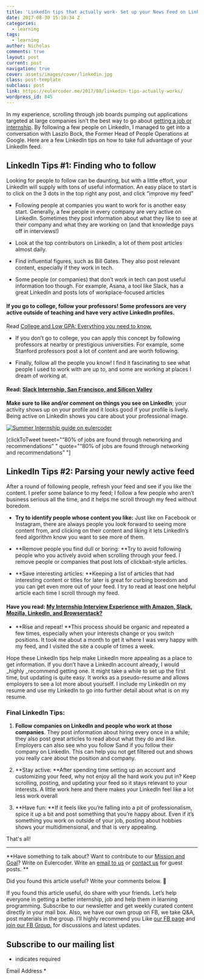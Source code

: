 ```yaml
---
title: 'LinkedIn tips that actually work- Set up your News Feed on LinkedIn'
date: 2017-08-30 15:10:34 Z
categories:
  - learning
tags:
  - learning
author: Nicholas
comments: true
layout: post
current: post
navigation: true
cover: assets/images/cover/linkedin.jpg
class: post-template
subclass: post
link: https://eulercoder.me/2017/08/linkedin-tips-actually-works/
wordpress_id: 845
---
```


In my experience, scrolling through job boards pumping out applications targeted at large companies isn’t the best way to go about [getting a job or internship](https://eulercoder.me/2017/07/summer-internship-ultimate-guide/). By following a few people on LinkedIn, I managed to get into a conversation with Laszlo Bock, the Former Head of People Operations at Google. Here are a few LinkedIn tips on how to take full advantage of your LinkedIn feed.

## LinkedIn Tips #1: Finding who to follow

Looking for people to follow can be daunting, but with a little effort, your LinkedIn will supply with tons of useful information. An easy place to start is to click on the 3 dots in the top right any post, and click “improve my feed”

- Following people at companies you want to work for is another easy start. Generally, a few people in every company are very active on LinkedIn. Sometimes they post information about what they like to see at their company and what they are working on (and that knowledge pays off in interviews!)

- Look at the top contributors on LinkedIn, a lot of them post articles almost daily.

- Find influential figures, such as Bill Gates. They also post relevant content, especially if they work in tech.

- Some people (or companies) that don’t work in tech can post useful information too though. For example, Asana, a tool like Slack, has a great LinkedIn and posts lots of workplace-focused articles

<!-- more -->

#### If you go to college, follow your professors! Some professors are very active outside of teaching and have very active LinkedIn profiles.

Read [College and Low GPA: Everything you need to know.](https://eulercoder.me/2017/08/college-low-gpa-know-everything/)[ ](https://eulercoder.me/2017/08/college-low-gpa-know-everything/)

- If you don’t go to college, you can apply this concept by following professors at nearby or prestigious universities. For example, some Stanford professors post a lot of content and are worth following.

- Finally, follow all the people you know! I find it fascinating to see what people I used to work with are up to, and some are working at places I dream of working at.

#### Read: [Slack Internship, San Francisco, and Silicon Valley](https://eulercoder.me/2017/07/slack-internship-sf-silicon-valley/)

**Make sure to like and/or comment on things you see on LinkedIn**; your activity shows up on your profile and it looks good if your profile is lively. Being active on LinkedIn shows you care about your professional image.

[![Summer Internship guide on eulercoder](https://eulercoder.me/wp-content/uploads/2017/08/Internship-in-article-post.jpg)](https://eulercoder.me/2017/07/summer-internship-ultimate-guide/)

[clickToTweet tweet="“80% of jobs are found through networking and recommendations” " quote="“80% of jobs are found through networking and recommendations” "]

##

##

##

## LinkedIn Tips #2: Parsing your newly active feed

After a round of following people, refresh your feed and see if you like the content. I prefer some balance to my feed; I follow a few people who aren’t business serious all the time, and it helps me scroll through my feed without boredom.

- **Try to identify people whose content you like:** Just like on Facebook or Instagram, there are always people you look forward to seeing more content from, and clicking on their content and liking it lets LinkedIn’s feed algorithm know you want to see more of them.

- **Remove people you find dull or boring: **Try to avoid following people who you actively avoid when scrolling through your feed. I remove people or companies that post lots of clickbait-style articles.

- **Save interesting articles: **Keeping a list of articles that had interesting content or titles for later is great for curbing boredom and you can get even more out of your feed. I try to read at least one helpful article each time I scroll through my feed.

#### Have you read: [My Internship Interview Experience with Amazon, Slack, Mozilla, LinkedIn, and Browserstack? ](https://eulercoder.me/2017/07/slack-amazon-mozilla-linkedin-interview/)

- **Rise and repeat! **This process should be organic and repeated a few times, especially when your interests change or you switch positions. It took me about a month to get it where I was very happy with my feed, and I visited the site a couple of times a week.

Hope these LinkedIn tips help make LinkedIn more appealing as a place to get information. If you don’t have a LinkedIn account already, I would \_highly \_recommend getting one. It might take a while to set up the first time, but updating is quite easy. It works as a pseudo-resume and allows employers to see a lot more about yourself. I include my LinkedIn on my resume and use my LinkedIn to go into further detail about what is on my resume.

### Final LinkedIn Tips:

1. **Follow companies on LinkedIn and people who work at those companies**. They post information about hiring every once in a while; they also post great articles to read about what they do and like. Employers can also see who you follow Sand if you follow their company on LinkedIn. This can help you not get filtered out and shows you really care about the position and company.

2) **Stay active: **After spending time setting up an account and customizing your feed, why not enjoy all the hard work you put in? Keep scrolling, posting, and updating your feed so it stays relevant to your interests. A little work here and there makes your LinkedIn feel like a lot less work overall

3. **Have fun: **If it feels like you’re falling into a pit of professionalism, spice it up a bit and post something that you’re happy about. Even if it’s something you work on outside of your job, posting about hobbies shows your multidimensional, and that is very appealing.

That's all!

---

**Have something to talk about? Want to contribute to our [Mission and Goal](https://eulercoder.me/about)? Write on Eulercoder. Write an [email to us](mailto:hi@eulercoder.me) or [contact us](https://eulercoder.me/contact) for guest posts. **

Did you found this article useful? Write your comments below. 🙂

If you found this article useful, do share with your friends. Let’s help everyone in getting a better internship, job and help them in learning programming. Subscribe to our newsletter and get weekly curated content directly in your mail box. Also, we have our own group on FB, we take Q&A, post materials in the group. I’ll highly recommend you Like [our FB page](https://www.facebook.com/eulercoder) and [join our FB Group.](https://www.facebook.com/groups/eulercoder) for discussions and latest updates.

## Subscribe to our mailing list

- indicates required

Email Address \*
